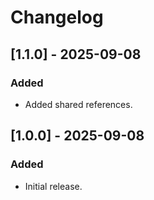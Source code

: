 # Changelog

## [1.1.0] - 2025-09-08
### Added
- Added shared references.

## [1.0.0] - 2025-09-08
### Added
- Initial release.
